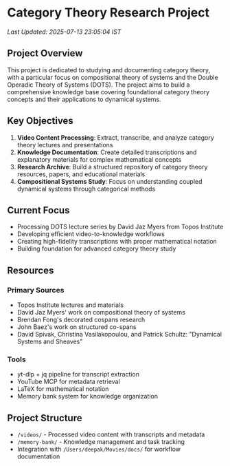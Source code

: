 # Category Theory Research Project

*Last Updated: 2025-07-13 23:05:04 IST*

## Project Overview

This project is dedicated to studying and documenting category theory, with a particular focus on compositional theory of systems and the Double Operadic Theory of Systems (DOTS). The project aims to build a comprehensive knowledge base covering foundational category theory concepts and their applications to dynamical systems.

## Key Objectives

1. **Video Content Processing**: Extract, transcribe, and analyze category theory lectures and presentations
2. **Knowledge Documentation**: Create detailed transcriptions and explanatory materials for complex mathematical concepts
3. **Research Archive**: Build a structured repository of category theory resources, papers, and educational materials
4. **Compositional Systems Study**: Focus on understanding coupled dynamical systems through categorical methods

## Current Focus

- Processing DOTS lecture series by David Jaz Myers from Topos Institute
- Developing efficient video-to-knowledge workflows
- Creating high-fidelity transcriptions with proper mathematical notation
- Building foundation for advanced category theory study

## Resources

### Primary Sources
- Topos Institute lectures and materials
- David Jaz Myers' work on compositional theory of systems
- Brendan Fong's decorated cospans research
- John Baez's work on structured co-spans
- David Spivak, Christina Vasilakopoulou, and Patrick Schultz: "Dynamical Systems and Sheaves"

### Tools
- yt-dlp + jq pipeline for transcript extraction
- YouTube MCP for metadata retrieval
- LaTeX for mathematical notation
- Memory bank system for knowledge organization

## Project Structure

- `/videos/` - Processed video content with transcripts and metadata
- `/memory-bank/` - Knowledge management and task tracking
- Integration with `/Users/deepak/Movies/docs/` for workflow documentation
